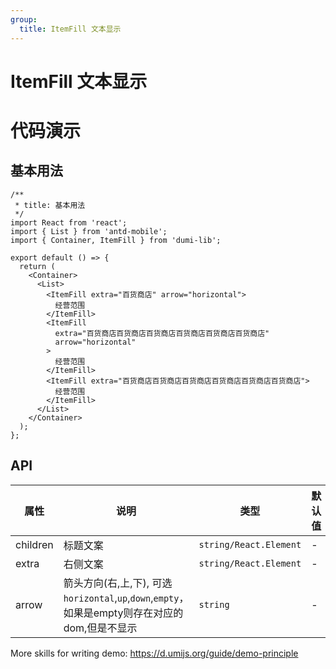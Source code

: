 ```yaml
---
group:
  title: ItemFill 文本显示
---
```


# ItemFill 文本显示

# 代码演示

## 基本用法

```tsx
/**
 * title: 基本用法
 */
import React from 'react';
import { List } from 'antd-mobile';
import { Container, ItemFill } from 'dumi-lib';

export default () => {
  return (
    <Container>
      <List>
        <ItemFill extra="百货商店" arrow="horizontal">
          经营范围
        </ItemFill>
        <ItemFill
          extra="百货商店百货商店百货商店百货商店百货商店百货商店"
          arrow="horizontal"
        >
          经营范围
        </ItemFill>
        <ItemFill extra="百货商店百货商店百货商店百货商店百货商店百货商店">
          经营范围
        </ItemFill>
      </List>
    </Container>
  );
};
```

## API

| 属性      | 说明                                                                        | 类型   | 默认值 |
| --------- | --------------------------------------------------------------------------- | ------ | ------ |
| children   | 标题文案 | `string/React.Element` | -      |
| extra   | 右侧文案 | `string/React.Element` | -      |
| arrow   | 箭头方向(右,上,下), 可选`horizontal`,`up`,`down`,`empty`，如果是empty则存在对应的dom,但是不显示 | `string` | -      |


More skills for writing demo: https://d.umijs.org/guide/demo-principle
